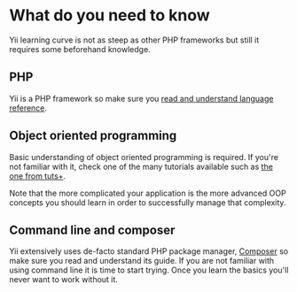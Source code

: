 # What do you need to know

Yii learning curve is not as steep as other PHP frameworks but still it requires some beforehand knowledge.

## PHP

Yii is a PHP framework so make sure you [read and understand language reference](http://php.net/manual/en/langref.php).

## Object oriented programming

Basic understanding of object oriented programming is required. If you're not familiar with it, check one of the many
tutorials available such as [the one from tuts+](https://code.tutsplus.com/tutorials/object-oriented-php-for-beginners--net-12762).

Note that the more complicated your application is the more advanced OOP concepts you should learn in order to successfully
manage that complexity.

## Command line and composer

Yii extensively uses de-facto standard PHP package manager, [Composer](https://getcomposer.org/) so make sure you read
and understand its guide. If you are not familiar with using command line it is time to start trying. Once you
learn the basics you'll never want to work without it.

